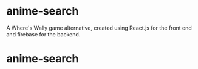 # anime-search

A Where's Wally game alternative, created using React.js for the front end and firebase for the backend.
# anime-search
